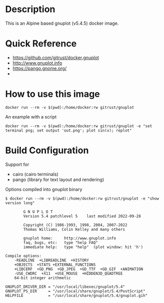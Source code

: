 # Description

This is an Alpine based gnuplot (v5.4.5) docker image.

# Quick Reference

- https://github.com/gitrust/docker.gnuplot
- http://www.gnuplot.info
- https://pango.gnome.org/
- 

# How to use this image

```
docker run --rm -v $(pwd):/home/docker:rw gitrust/gnuplot
```

An example with a script
```
docker run --rm -v $(pwd):/home/docker:rw gitrust/gnuplot -e "set terminal png; set output 'out.png'; plot sin(x); replot"
```

# Build Configuration

Support for 

- cairo (cairo terminals)
- pango (library for text layout and rendering)

Options compiled into gnuplot binary

```
$ docker run --rm -v $(pwd):/home/docker:rw gitrust/gnuplot -e "show version long"

        G N U P L O T
        Version 5.4 patchlevel 5    last modified 2022-09-28

        Copyright (C) 1986-1993, 1998, 2004, 2007-2022
        Thomas Williams, Colin Kelley and many others

        gnuplot home:     http://www.gnuplot.info
        faq, bugs, etc:   type "help FAQ"
        immediate help:   type "help"  (plot window: hit 'h')

Compile options:
    -READLINE  +LIBREADLINE  +HISTORY
    +OBJECTS  +STATS +EXTERNAL_FUNCTIONS
    +LIBCERF  +GD_PNG  +GD_JPEG  +GD_TTF  +GD_GIF  +ANIMATION
    -USE_CWDRC  +X11  +USE_MOUSE  +HIDDEN3D_QUADTREE
    64-bit integer arithmetic

GNUPLOT_DRIVER_DIR = "/usr/local/libexec/gnuplot/5.4"
GNUPLOT_PS_DIR     = "/usr/local/share/gnuplot/5.4/PostScript"
HELPFILE           = "/usr/local/share/gnuplot/5.4/gnuplot.gih"
```